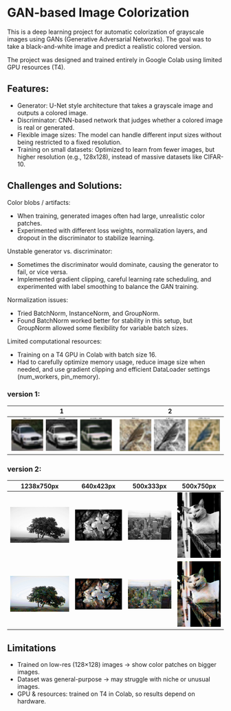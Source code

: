 # GAN-based Image Colorization

This is a deep learning project for automatic colorization of grayscale images using GANs (Generative Adversarial Networks). The goal was to take a black-and-white image and predict a realistic colored version.

The project was designed and trained entirely in Google Colab using limited GPU resources (T4).

## Features:
- Generator: U-Net style architecture that takes a grayscale image and outputs a colored image.
- Discriminator: CNN-based network that judges whether a colored image is real or generated.
- Flexible image sizes: The model can handle different input sizes without being restricted to a fixed resolution.
- Training on small datasets: Optimized to learn from fewer images, but higher resolution (e.g., 128x128), instead of massive datasets like CIFAR-10.

## Challenges and Solutions:

Color blobs / artifacts:
- When training, generated images often had large, unrealistic color patches.
- Experimented with different loss weights, normalization layers, and dropout in the discriminator to stabilize learning.

Unstable generator vs. discriminator:
- Sometimes the discriminator would dominate, causing the generator to fail, or vice versa.
- Implemented gradient clipping, careful learning rate scheduling, and experimented with label smoothing to balance the GAN training.

Normalization issues:
- Tried BatchNorm, InstanceNorm, and GroupNorm.
- Found BatchNorm worked better for stability in this setup, but GroupNorm allowed some flexibility for variable batch sizes.

Limited computational resources:
- Training on a T4 GPU in Colab with batch size 16.
- Had to carefully optimize memory usage, reduce image size when needed, and use gradient clipping and efficient DataLoader settings (num_workers, pin_memory).


### version 1:
| 1                                  | 2                                   |
|------------------------------------|-------------------------------------|
| ![example_image](imgs/example.png) | ![example_image](imgs/example2.png) |


### version 2:
| 1238x750px                           | 640x423px                           | 500x333px                            | 500x750px                            |
|--------------------------------------|-------------------------------------|--------------------------------------|--------------------------------------|
| ![black_and_white](imgs/input1.jpeg) | ![black_and_white](imgs/input2.jpg) | ![black_and_white](imgs/input3.jpeg) | ![black_and_white](imgs/input4.jpeg) |
| ![colored_img](imgs/output1.png)     | ![colored_img](imgs/output2.png)    | ![colored_img](imgs/output3.png)     | ![colored_img](imgs/output4.png)     |

## Limitations
- Trained on low-res (128×128) images -> show color patches on bigger images.
- Dataset was general-purpose -> may struggle with niche or unusual images.
- GPU & resources: trained on T4 in Colab, so results depend on hardware.
